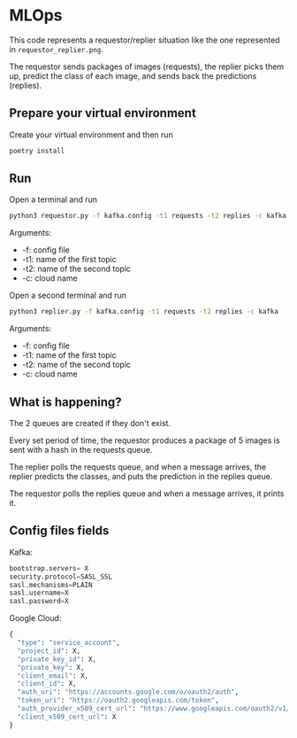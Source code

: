 # MLOps

This code represents a requestor/replier situation like the one represented in `requestor_replier.png`.

The requestor sends packages of images (requests), the replier picks them up, predict the class of each image, and sends back the predictions (replies).

## Prepare your virtual environment

Create your virtual environment and then run

```bash
poetry install
```

## Run

Open a terminal and run 

```bash
python3 requestor.py -f kafka.config -t1 requests -t2 replies -c kafka
```

Arguments:
- -f: config file
- -t1: name of the first topic
- -t2: name of the second topic
- -c: cloud name


Open a second terminal and run

```bash
python3 replier.py -f kafka.config -t1 requests -t2 replies -c kafka
```

Arguments:
- -f: config file
- -t1: name of the first topic
- -t2: name of the second topic
- -c: cloud name

## What is happening?
The 2 queues are created if they don't exist.

Every set period of time, the requestor produces a package of 5 images is sent with a hash in the requests queue.

The replier polls the requests queue, and when a message arrives, the replier predicts the classes, and puts the prediction in the replies queue.

The requestor polls the replies queue and when a message arrives, it prints it.

## Config files fields
Kafka:
```python
bootstrap.servers= X
security.protocol=SASL_SSL 
sasl.mechanisms=PLAIN 
sasl.username=X
sasl.password=X
```

Google Cloud:
```python
{
  "type": "service_account",
  "project_id": X,
  "private_key_id": X,
  "private_key": X,
  "client_email": X,
  "client_id": X,
  "auth_uri": "https://accounts.google.com/o/oauth2/auth",
  "token_uri": "https://oauth2.googleapis.com/token",
  "auth_provider_x509_cert_url": "https://www.googleapis.com/oauth2/v1/certs",
  "client_x509_cert_url": X
}
```
